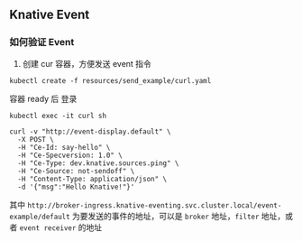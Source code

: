 ## Knative Event

### 如何验证 Event

1. 创建 cur 容器，方便发送 event 指令

`kubectl create -f resources/send_example/curl.yaml`

容器 ready 后 登录

`kubectl exec -it curl sh`

```shell
curl -v "http://event-display.default" \
  -X POST \
  -H "Ce-Id: say-hello" \
  -H "Ce-Specversion: 1.0" \
  -H "Ce-Type: dev.knative.sources.ping" \
  -H "Ce-Source: not-sendoff" \
  -H "Content-Type: application/json" \
  -d '{"msg":"Hello Knative!"}'
```

其中 `http://broker-ingress.knative-eventing.svc.cluster.local/event-example/default` 为要发送的事件的地址，可以是 `broker` 地址，`filter` 地址，或者 `event receiver` 的地址